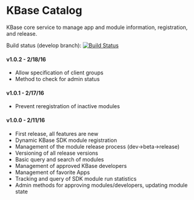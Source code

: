 # KBase Catalog

KBase core service to manage app and module information, registration, and release.

Build status (develop branch):
[![Build Status](https://travis-ci.org/kbase/catalog.svg)](https://travis-ci.org/kbase/catalog)


#### v1.0.2 - 2/18/16
  - Allow specification of client groups
  - Method to check for admin status

#### v1.0.1 - 2/17/16
  - Prevent reregistration of inactive modules

#### v1.0.0 - 2/11/16
  - First release, all features are new
  - Dynamic KBase SDK module registration
  - Management of the module release process (dev->beta->release)
  - Versioning of all release versions
  - Basic query and search of modules
  - Management of approved KBase developers
  - Management of favorite Apps
  - Tracking and query of SDK module run statistics
  - Admin methods for approving modules/developers, updating module state
